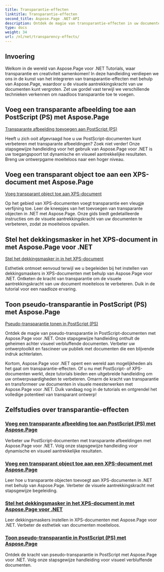 ```yaml
---
title: Transparantie-effecten
linktitle: Transparantie-effecten
second_title: Aspose.Page .NET-API
description: Ontdek de magie van transparantie-effecten in uw documenten met Aspose.Page .NET. Verbeter uw ontwerp met stapsgewijze zelfstudies voor verbluffende visuele verbeteringen.
type: docs
weight: 34
url: /nl/net/transparency-effects/
---
```


## Invoering

Welkom in de wereld van Aspose.Page voor .NET Tutorials, waar transparantie en creativiteit samenkomen! In deze handleiding verdiepen we ons in de kunst van het integreren van transparantie-effecten met behulp van Aspose.Page, waardoor u de visuele aantrekkingskracht van uw documenten kunt vergroten. Zet uw gordel vast terwijl we verschillende technieken verkennen om naadloos transparantie toe te voegen.

## Voeg een transparante afbeelding toe aan PostScript (PS) met Aspose.Page
[Transparante afbeelding toevoegen aan PostScript (PS)](./add-transparent-image-to-postscript-ps/)

Heeft u zich ooit afgevraagd hoe u uw PostScript-documenten kunt verbeteren met transparante afbeeldingen? Zoek niet verder! Onze stapsgewijze handleiding voor het gebruik van Aspose.Page voor .NET is uw toegangspoort tot dynamische en visueel aantrekkelijke resultaten. Breng uw ontwerpgame moeiteloos naar een hoger niveau.

## Voeg een transparant object toe aan een XPS-document met Aspose.Page
[Voeg transparant object toe aan XPS-document](./add-transparent-object-to-xps-document/)

Op het gebied van XPS-documenten voegt transparantie een vleugje verfijning toe. Leer de kneepjes van het toevoegen van transparante objecten in .NET met Aspose.Page. Onze gids biedt gedetailleerde instructies om de visuele aantrekkingskracht van uw documenten te verbeteren, zodat ze moeiteloos opvallen.

## Stel het dekkingsmasker in het XPS-document in met Aspose.Page voor .NET
[Stel het dekkingsmasker in in het XPS-document](./set-opacity-mask-in-xps-document/)

Esthetiek ontmoet eenvoud terwijl we u begeleiden bij het instellen van dekkingsmaskers in XPS-documenten met behulp van Aspose.Page voor .NET. Ontketen de kracht van transparantie om de visuele aantrekkingskracht van uw document moeiteloos te verbeteren. Duik in de tutorial voor een naadloze ervaring.

## Toon pseudo-transparantie in PostScript (PS) met Aspose.Page
[Pseudo-transparantie tonen in PostScript (PS)](./show-pseudo-transparency-in-postscript-ps/)

Ontdek de magie van pseudo-transparantie in PostScript-documenten met Aspose.Page voor .NET. Onze stapsgewijze handleiding onthult de geheimen achter visueel verbluffende documenten. Verbeter uw ontwerptoolkit en fascineer uw publiek met documenten die een blijvende indruk achterlaten.

Kortom, Aspose.Page voor .NET opent een wereld aan mogelijkheden als het gaat om transparantie-effecten. Of u nu met PostScript- of XPS-documenten werkt, deze tutorials bieden een uitgebreide handleiding om uw ontwerpvaardigheden te verbeteren. Omarm de kracht van transparantie en transformeer uw documenten in visuele meesterwerken met Aspose.Page voor .NET. Duik vandaag nog in de tutorials en ontgrendel het volledige potentieel van transparant ontwerp!
## Zelfstudies over transparantie-effecten
### [Voeg een transparante afbeelding toe aan PostScript (PS) met Aspose.Page](./add-transparent-image-to-postscript-ps/)
Verbeter uw PostScript-documenten met transparante afbeeldingen met Aspose.Page voor .NET. Volg onze stapsgewijze handleiding voor dynamische en visueel aantrekkelijke resultaten.
### [Voeg een transparant object toe aan een XPS-document met Aspose.Page](./add-transparent-object-to-xps-document/)
Leer hoe u transparante objecten toevoegt aan XPS-documenten in .NET met behulp van Aspose.Page. Verbeter de visuele aantrekkingskracht met stapsgewijze begeleiding.
### [Stel het dekkingsmasker in het XPS-document in met Aspose.Page voor .NET](./set-opacity-mask-in-xps-document/)
Leer dekkingsmaskers instellen in XPS-documenten met Aspose.Page voor .NET. Verbeter de esthetiek van documenten moeiteloos.
### [Toon pseudo-transparantie in PostScript (PS) met Aspose.Page](./show-pseudo-transparency-in-postscript-ps/)
Ontdek de kracht van pseudo-transparantie in PostScript met Aspose.Page voor .NET. Volg onze stapsgewijze handleiding voor visueel verbluffende documenten.